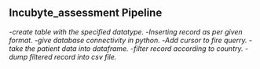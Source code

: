 ## Incubyte_assessment Pipeline
-*create table with the specified datatype.*
-*Inserting record as per given format.*
-*give database connectivity in python.*
-*Add cursor to fire querry.*
-*take the patient data into dataframe.*
-*filter record according to country.*
-*dump filtered record into csv file.*
